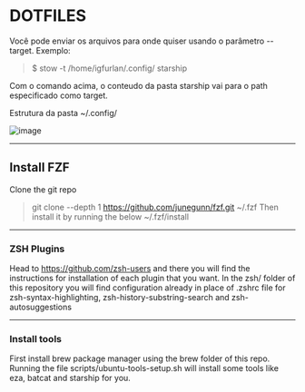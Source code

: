 # DOTFILES

Você pode enviar os arquivos para onde quiser usando o parâmetro --target. Exemplo:
> $ stow -t /home/igfurlan/.config/ starship

Com o comando acima, o conteudo da pasta starship vai para o path especificado como target.

Estrutura da pasta ~/.config/

![image](https://github.com/user-attachments/assets/84b041e4-0726-4b06-9105-89b48d051a71)

---

## Install FZF

Clone the git repo 
> git clone --depth 1 https://github.com/junegunn/fzf.git ~/.fzf
Then install it by running the below
> ~/.fzf/install


---
### ZSH Plugins

Head to https://github.com/zsh-users and there you will find the instructions for installation of each plugin that you want. 
In the zsh/ folder of this repository you will find configuration already in place of .zshrc file for zsh-syntax-highlighting, zsh-history-substring-search and zsh-autosuggestions

---
### Install tools

First install brew package manager using the brew folder of this repo.
Running the file scripts/ubuntu-tools-setup.sh will install some tools like eza, batcat and starship for you.
